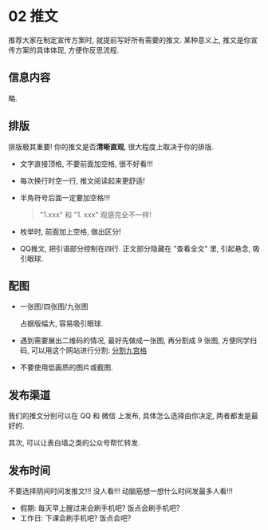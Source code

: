 # 02 推文

推荐大家在制定宣传方案时, 就提前写好所有需要的推文. 某种意义上, 推文是你宣传方案的具体体现, 方便你反思流程.

## 信息内容

略.

## 排版

排版极其重要! 你的推文是否**清晰直观**, 很大程度上取决于你的排版.

* 文字直接顶格, 不要前面加空格, 很不好看!!!
* 每次换行时空一行, 推文阅读起来更舒适!
*   半角符号后面一定要加空格!!!

    > "1.xxx" 和 "1. xxx" 观感完全不一样!
* 枚举时, 前面加上空格, 做出区分!
* QQ推文, 把引语部分控制在四行. 正文部分隐藏在 "查看全文" 里, 引起悬念, 吸引眼球.

## 配图

*   一张图/四张图/九张图

    占据版幅大, 容易吸引眼球.
* 遇到需要展出二维码的情况, 最好先做成一张图, 再分割成 9 张图, 方便同学扫码, 可以用这个网站进行分割: [分割九宫格](https://www.wqtool.com/averagecut)
* 不要使用低画质的图片或截图.

## 发布渠道

我们的推文分别可以在 QQ 和 微信 上发布, 具体怎么选择由你决定, 两者都发是最好的.

其次, 可以让表白墙之类的公众号帮忙转发.

## 发布时间

不要选择阴间时间发推文!!! 没人看!!! 动脑筋想一想什么时间发最多人看!!!

* 假期: 每天早上醒过来会刷手机吧? 饭点会刷手机吧?
* 工作日: 下课会刷手机吧? 饭点会吧?
